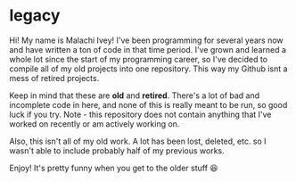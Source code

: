 # legacy

Hi! My name is Malachi Ivey! I've been programming for several years now and have written a ton of code in that time period. I've grown and learned a whole lot since the start of my programming career, so I've decided to compile all of my old projects into one repository. This way my 
Github isnt a mess of retired projects.

Keep in mind that these are **old** and **retired**. There's a lot of bad and incomplete code in here, and none of this is really meant to be run, so good luck if you try. Note - this repository does not contain anything that I've worked on recently or am actively working on.

Also, this isn't all of my old work. A lot has been lost, deleted, etc. so I wasn't able to include probably half of my previous works.

Enjoy! It's pretty funny when you get to the older stuff 😆
